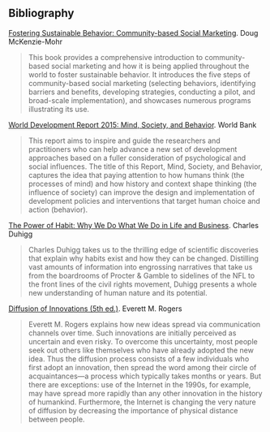 ## Bibliography

[Fostering Sustainable Behavior: Community-based Social Marketing][1]. Doug McKenzie-Mohr
> This book provides a comprehensive introduction to community-based social marketing and how it is being applied throughout the world to foster sustainable behavior. It introduces the five steps of community-based social marketing (selecting behaviors, identifying barriers and benefits, developing strategies, conducting a pilot, and broad-scale implementation), and showcases numerous programs illustrating its use.

[World Development Report 2015: Mind, Society, and Behavior][2]. World Bank
> This report aims to inspire and guide the researchers and practitioners who can help advance a new set of development approaches based on a fuller consideration of psychological and social influences. The title of this Report, Mind, Society, and Behavior, captures the idea that paying attention to how humans think (the processes of mind) and how history and context shape thinking (the influence of society) can improve the design and implementation of development policies and interventions that target human choice and action (behavior). 

[The Power of Habit: Why We Do What We Do in Life and Business][3]. Charles Duhigg
> Charles Duhigg takes us to the thrilling edge of scientific discoveries that explain why habits exist and how they can be changed. Distilling vast amounts of information into engrossing narratives that take us from the boardrooms of Procter & Gamble to sidelines of the NFL to the front lines of the civil rights movement, Duhigg presents a whole new understanding of human nature and its potential.

[Diffusion of Innovations (5th ed.)][4]. Everett M. Rogers
> Everett M. Rogers explains how new ideas spread via communication channels over time. Such innovations are initially perceived as uncertain and even risky. To overcome this uncertainty, most people seek out others like themselves who have already adopted the new idea. Thus the diffusion process consists of a few individuals who first adopt an innovation, then spread the word among their circle of acquaintances—a process which typically takes months or years. But there are exceptions: use of the Internet in the 1990s, for example, may have spread more rapidly than any other innovation in the history of humankind. Furthermore, the Internet is changing the very nature of diffusion by decreasing the importance of physical distance between people.

[1]:http://www.cbsm.com/pages/guide/preface/
[2]:http://www.worldbank.org/en/publication/wdr2015
[3]:http://charlesduhigg.com/the-power-of-habit/
[4]:http://books.simonandschuster.com/Diffusion-of-Innovations-5th-Edition/Everett-M-Rogers/9780743222099
